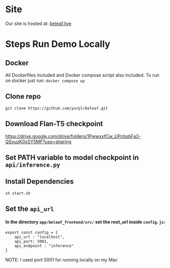 # Site
Our site is hosted at: [beleaf.live](http://beleaf.live)
# Steps Run Demo Locally
## Docker
All Dockerfiles included and Docker compose script also included. To run on docker just run:
`docker compose up`
## Clone repo
`git clone https://github.com/yurpl/beleaf.git`

## Download Flan-T5 checkpoint
https://drive.google.com/drive/folders/1PwwxxfCw_UPcbsbFa3-QSyuzK0xSY5MF?usp=sharing
## Set PATH variable to model checkpoint in `api/inference.py`

## Install Dependencies
`sh start.sh`

## Set the `api_url`
#### In the directory `app/beleaf_frontend/src/` set the root_url inside `config.js`:

```
export const config = {
    api_url : "localhost",
    api_port: 5001, 
    api_endpoint : "inference"
}
```

NOTE: I used port 5001 for running locally on my Mac
